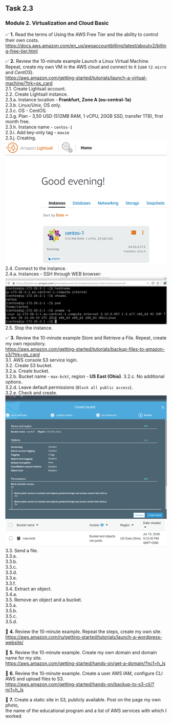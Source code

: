 ## Task 2.3
### Module 2. Virtualization and Cloud Basic
:white_check_mark: **1.** Read the terms of Using the AWS Free Tier and the ability to control their own costs.  
https://docs.aws.amazon.com/en_us/awsaccountbilling/latest/aboutv2/billing-free-tier.html  

:white_check_mark: **2.** Review the 10-minute example Launch a Linux Virtual Machine.  
Repeat, create my own VM in the AWS cloud and connect to it (use `t2.micro` and _CentOS_).  
https://aws.amazon.com/getting-started/tutorials/launch-a-virtual-machine/?trk=gs_card  
2.1. Create Lightsail account.  
2.2. Create Lightsail instance.  
2.3.a. Instance location - **Frankfurt, Zone A (eu-central-1a)**  
2.3.b. Linux/Unix, OS only.  
2.3.c. OS - CentOS.  
2.3.g. Plan - 3,50 USD (512MB RAM, 1 vCPU, 20GB SSD, transfer 1TB), first month free.  
2.3.h. Instance name - `centos-1`   
2.3.i. Add key-only tag - `maxim`  
2.3.j. Creating.  
![Sshot 1](https://github.com/nigth/DevOps_online_Kyiv_2020Q3Q4/blob/master/m2/task2.3/shots/1_create_light_inst.png "Sshot 1")  
2.4. Connect to the instance.  
2.4.a. Instances - SSH through WEB browser:
![Sshot 2](https://github.com/nigth/DevOps_online_Kyiv_2020Q3Q4/blob/master/m2/task2.3/shots/2_lightsail_ssh.png "Sshot 2")  
2.5. Stop the instance.  

:white_check_mark: **3.** Review the 10-minute example Store and Retrieve a File. Repeat, create my own repository.  
https://aws.amazon.com/getting-started/tutorials/backup-files-to-amazon-s3/?trk=gs_card  
3.1. AWS console S3 service login.  
3.2. Create S3 bucket.  
3.2.a. Create bucket.  
3.2.b. Bucket name - `max-bckt`, region - **US East (Ohio)**. 
3.2.c. No additional options.  
3.2.d. Leave default permissions (`Block all public access`).  
3.2.e. Check and create.  
![Sshot 3](https://github.com/nigth/DevOps_online_Kyiv_2020Q3Q4/blob/master/m2/task2.3/shots/3_create_bucket.png "Sshot 3")  
![Sshot 4](https://github.com/nigth/DevOps_online_Kyiv_2020Q3Q4/blob/master/m2/task2.3/shots/4_manage_buckets.png "Sshot 4")  
3.3. Send a file.  
3.3.a.  
3.3.b.  
3.3.c.  
3.3.d.  
3.3.e.  
3.3.f.  
3.4. Extract an object.  
3.4.a.  
3.5. Remove an object and a bucket.  
3.5.a.  
3.5.b.  
3.5.c.  
3.5.d.  

:black_square_button: **4.** Review the 10-minute example. Repeat the steps, create my own site.  
https://aws.amazon.com/ru/getting-started/tutorials/launch-a-wordpress-website/  

:black_square_button: **5.** Review the 10-minute example. Create my own domain and domain name for my site.  
https://aws.amazon.com/getting-started/hands-on/get-a-domain/?nc1=h_ls  

:black_square_button: **6.** Review the 10-minute example. Create a user AWS IAM, configure CLI AWS and upload files to S3.  
https://aws.amazon.com/getting-started/hands-on/backup-to-s3-cli/?nc1=h_ls  

:black_square_button: **7.** Create a static site in S3, publicly available. Post on the page my own photo,  
the name of the educational program and a list of AWS services with which I worked.  


